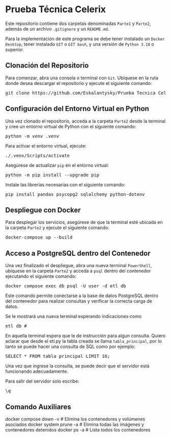 # Prueba Técnica Celerix

Este repositorio contiene dos carpetas denominadas `Parte1` y `Parte2`, además de un archivo `.gitignore` y un `README.md`.

Para la implementación de este programa se debe tener instalado un `Docker Desktop`, tener instalado `GIT` o `GIT bash`, y una versión de `Python 3.10` o superior.

## Clonación del Repositorio

Para comenzar, abra una consola o terminal con `Git`. Ubíquese en la ruta donde desea descargar el repositorio y ejecute el siguiente comando:

<pre>git clone https://github.com/Eskalantysky/Prueba_Tecnica_Celerix.git</pre>

## Configuración del Entorno Virtual en Python

Una vez clonado el repositorio, acceda a la carpeta `Parte2` desde la terminal y cree un entorno virtual de Python con el siguiente comando:

<pre>python -m venv .venv</pre>

Para activar el entorno virtual, ejecute:

<pre>./.venv/Scripts/activate</pre>

Asegúrese de actualizar `pip` en el entorno virtual:

<pre>python -m pip install --upgrade pip</pre>

Instale las librerías necesarias con el siguiente comando:

<pre>pip install pandas psycopg2 sqlalchemy python-dotenv</pre>

## Despliegue con Docker

Para desplegar los servicios, asegúrese de que la terminal esté ubicada en la carpeta `Parte2` y ejecute el siguiente comando:

<pre>docker-compose up --build</pre>

## Acceso a PostgreSQL dentro del Contenedor

Una vez finalizado el despliegue, abra una nueva terminal `PowerShell`, ubíquese en la carpeta `Parte2` y acceda a `psql` dentro del contenedor ejecutando el siguiente comando:

<pre>docker compose exec db psql -U user -d etl_db</pre>

Este comando permite conectarse a la base de datos PostgreSQL dentro del contenedor para realizar consultas y verificar la correcta carga de datos.

Se le mostrará una nueva terminal esperando indicaciones como 
<pre>etl_db #</pre>

En aquella terminal espera que le de instrucción para algun consulta.
Quiero aclarar que desde el etl.py la tabla creada se llama `tabla_principal`, por lo tanto se puede hacer una consulta de SQL como por ejemplo:
<pre>SELECT * FROM tabla_principal LIMIT 10;</pre>

Una vez que ingrese la consulta, se puede decir que el servidor está funcionando adecuadamente.

Para salir del servidor solo escribe:
<pre>\q</pre>


## Comando Auxiliares
docker compose down -v  # Elimina los contenedores y volúmenes asociados
docker system prune -a  # Elimina todas las imágenes y contenedores detenidos
docker ps -a            # Lista todos los contenedores

